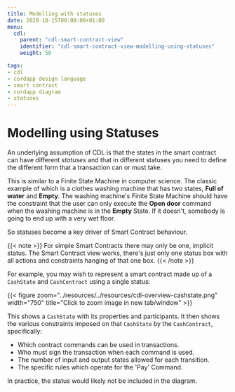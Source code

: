```yaml
---
title: Modelling with statuses
date: 2020-10-15T00:00:00+01:00
menu:
  cdl:
    parent: "cdl-smart-contract-view"
    identifier: "cdl-smart-contract-view-modelling-using-statuses"
    weight: 50

tags:
- cdl
- cordapp design language
- smart contract
- cordapp diagram
- statuses
---
```


# Modelling using Statuses

An underlying assumption of CDL is that the states in the smart contract can have different *statuses* and that in different statuses you need to define the different form that a transaction can or must take.

This is similar to a Finite State Machine in computer science. The classic example of which is a clothes washing machine that has two states, **Full of water** and **Empty**. The washing machine's Finite State Machine should have the constraint that the user can only execute the **Open door** command when the washing machine is in the **Empty** State. If it doesn't, somebody is going to end up with a very wet floor.

So statuses become a key driver of Smart Contract behaviour.

{{< note >}}
For simple Smart Contracts there may only be one, implicit status. The Smart Contract view works, there's just only one status box with all actions and constraints hanging of that one box.
{{< /note >}}

For example, you may wish to represent a smart contract made up of a `CashState` and `CashContract` using a single status:

 {{< figure zoom="../resources/../resources/cdl-overview-cashstate.png" width="750" title="Click to zoom image in new tab/window" >}}

This shows a `CashState` with its properties and participants. It then shows the various constraints imposed on that `CashState` by the `CashContract`, specifically:

 - Which contract commands can be used in transactions.
 - Who must sign the transaction when each command is used.
 - The number of input and output states allowed for each transition.
 - The specific rules which operate for the 'Pay' Command.

In practice, the status would likely not be included in the diagram.
